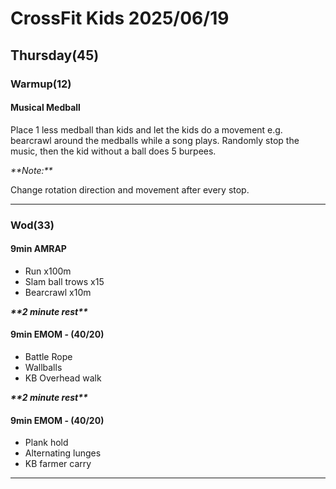 <!-- --- -->
<!-- title: "FastFit program" -->
<!-- author: "Clinton" -->
<!-- date: 2025-06-19 -->
<!-- subject: "Program for the week of 2025/06/23 to 2025/06/27" -->
<!-- lang: en-ZA -->
<!-- --- -->

# CrossFit Kids 2025/06/19

## Thursday(45)

### Warmup(12)

#### Musical Medball

Place 1 less medball than kids and let the kids do a movement e.g. bearcrawl around the medballs while a song plays. Randomly stop the music, then the kid without a ball does 5 burpees.

_\*\*Note:\*\*_

Change rotation direction and movement after every stop.

---

### Wod(33)

#### 9min AMRAP

- Run x100m
- Slam ball trows x15
- Bearcrawl x10m

**_\*\*2 minute rest\*\*_**

#### 9min EMOM - (40/20)

- Battle Rope
- Wallballs
- KB Overhead walk

**_\*\*2 minute rest\*\*_**

#### 9min EMOM - (40/20)

- Plank hold
- Alternating lunges
- KB farmer carry

---
